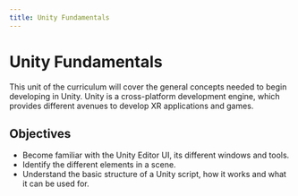 ```yaml
---
title: Unity Fundamentals
---
```


# Unity Fundamentals

This unit of the curriculum will cover the general concepts needed to begin developing in Unity. Unity is a cross-platform development engine, which provides different avenues to develop XR applications and games.

## Objectives

- Become familiar with the Unity Editor UI, its different windows and tools.
- Identify the different elements in a scene.
- Understand the basic structure of a Unity script, how it works and what it can be used for.